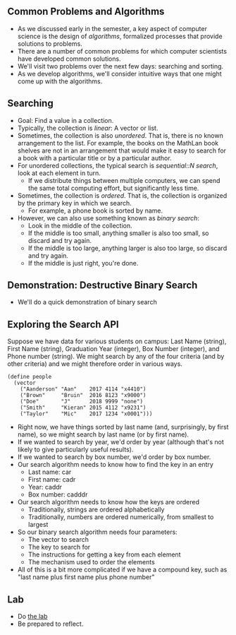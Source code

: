 Common Problems and Algorithms
------------------------------

* As we discussed early in the semester, a key aspect of computer
  science is the design of *algorithms*, formalized processes
  that provide solutions to problems.
* There are a number of common problems for which computer scientists
  have developed common solutions.
* We'll visit two problems over the next few days: searching and
  sorting.
* As we develop algorithms, we'll consider intuitive ways that one
  might come up with the algorithms.

Searching
---------

* Goal: Find a value in a collection.
* Typically, the collection is *linear*: A vector or list.
* Sometimes, the collection is also *unordered*.  That is, there is no
  known arrangement to the list.  For example, the books on the MathLan
  book shelves are not in an arrangement that would make it easy to
  search for a book with a particular title or by a particular author.
* For unordered collections, the typical search is *sequential::N
  search*, look at each element in turn.
    * If we distribute things between multiple computers, we can spend
      the same total computing effort, but significantly less time.
* Sometimes, the collection is *ordered*.  That is, the collection
  is organized by the primary key in which we search.  
    * For example, a phone book is sorted by name.
* However, we can also use something known as *binary search*:
    * Look in the middle of the collection.
    * If the middle is too small, anything smaller is also too small,
    so discard and try again.
    * If the middle is too large, anything larger is also too large,
    so discard and try again.
    * If the middle is just right, you're done.

Demonstration: Destructive Binary Search
----------------------------------------

* We'll do a quick demonstration of binary search

Exploring the Search API
------------------------

Suppose we have data for various students on campus: Last Name (string),
First Name (string), Graduation Year (integer), Box Number (integer),
and Phone number (string).  We might search by any of the four criteria
(and by other criteria) and we might therefore order in various ways.

    (define people
      (vector 
        ("Aanderson" "Aan"    2017 4114 "x4410")
        ("Brown"     "Bruin"  2016 8123 "x9000")
        ("Doe"       "J"      2018 9999 "none")
        ("Smith"     "Kieran" 2015 4112 "x9231")
        ("Taylor"    "Mic"    2017 1234 "x0001")))

* Right now, we have things sorted by last name (and, surprisingly, by
  first name), so we might search by last name (or by first name).  
* If we wanted to search by year, we'd order by year (although that's 
  not likely to give particularly useful results).
* If we wanted to search by box number, we'd order by box number.
* Our search algorithm needs to know how to find the key in an entry
    * Last name: car
    * First name: cadr
    * Year: caddr
    * Box number: cadddr
* Our search algorithm needs to know how the keys are ordered
    * Traditionally, strings are ordered alphabetically
    * Traditionally, numbers are ordered numerically, from smallest to largest
* So our binary search algorithm needs four parameters:
    * The vector to search
    * The key to search for
    * The instructions for getting a key from each element
    * The mechanism used to order the elements
* All of this is a bit more complicated if we have a compound key,
  such as "last name plus first name plus phone number"

Lab
---

* Do [the lab](../Labs/binary-search-lab.html)
* Be prepared to reflect.
